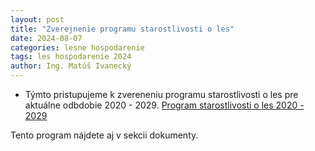 ```yaml
---
layout: post
title: "Zverejnenie programu starostlivosti o les"
date: 2024-08-07
categories: lesne hospodarenie
tags: les hospodarenie 2024
author: Ing. Matúš Ivanecký
---
```


- Týmto pristupujeme k zvereneniu programu starostlivosti o les pre aktuálne odbdobie 2020 - 2029.
[Program starostlivosti o les 2020 - 2029](https://drive.google.com/file/d/1iTZVhZ-uITOTUCy7I2hu1q1THcTyJhCL/view?usp=drive_link)

Tento program nájdete aj v sekcii dokumenty.
